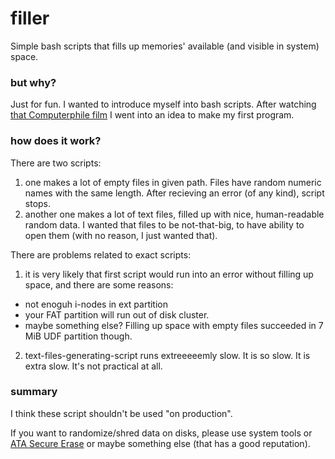 # filler
Simple bash scripts that fills up memories' available (and visible in system) space.

### but why?
Just for fun. I wanted to introduce myself into bash scripts. After watching [that Computerphile film](https://www.youtube.com/watch?v=kiTTAbeqQKY) I went into an idea to make my first program.

### how does it work?
There are two scripts:
1) one makes a lot of empty files in given path. Files have random numeric names with the same length. After recieving an error (of any kind), script stops.
2) another one makes a lot of text files, filled up with nice, human-readable random data. I wanted that files to be not-that-big, to have ability to open them (with no reason, I just wanted that).

There are problems related to exact scripts:
1) it is very likely that first script would run into an error without filling up space, and there are some reasons:
- not enoguh i-nodes in ext partition
- your FAT partition will run out of disk cluster.
- maybe something else?
Filling up space with empty files succeeded in 7 MiB UDF partition though.
2) text-files-generating-script runs extreeeeemly slow. It is so slow. It is extra slow. It's not practical at all. 

### summary
I think these script shouldn't be used "on production".

If you want to randomize/shred data on disks, please use system tools or [ATA Secure Erase](https://ata.wiki.kernel.org/index.php/ATA_Secure_Erase) or maybe something else (that has a good reputation).
